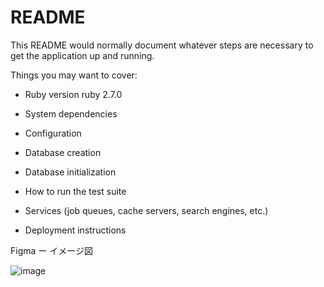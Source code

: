 # README

This README would normally document whatever steps are necessary to get the
application up and running.

Things you may want to cover:

* Ruby version
ruby 2.7.0
* System dependencies

* Configuration

* Database creation

* Database initialization

* How to run the test suite

* Services (job queues, cache servers, search engines, etc.)

* Deployment instructions

Figma ー イメージ図

![image](https://www.figma.com/embed?embed_host=share&url=https%3A%2F%2Fwww.figma.com%2Fproto%2FRiY5euDubFML4tMBOSQJ4X%2FOne-Task%3Fnode-id%3D5%253A0%26scaling%3Dmin-zoom)

